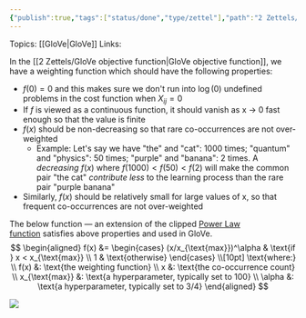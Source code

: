 ```yaml
---
{"publish":true,"tags":["status/done","type/zettel"],"path":"2 Zettels/weighting function in GloVe.md","permalink":"/2-zettels/weighting-function-in-glo-ve/","PassFrontmatter":true}
---
```



Topics: [[GloVe\|GloVe]]
Links:

In the [[2 Zettels/GloVe objective function\|GloVe objective function]], we have a weighting function which should have the following properties:

- $f(0) = 0$ and this makes sure we don't run into $\log(0)$ undefined problems in the cost function when $X_{ij}=0$
- If $f$ is viewed as a continuous function, it should vanish as x → 0 fast enough so that the value is finite
- $f(x)$ should be non-decreasing so that rare co-occurrences are not over-weighted
	- Example: Let's say we have "the" and "cat": 1000 times; "quantum" and "physics": 50 times; "purple" and "banana": 2 times. A *decreasing* $f(x)$ where $f(1000) < f(50) < f(2)$ will make the common pair "the cat" *contribute less* to the learning process than the rare pair "purple banana"
- Similarly, $f(x)$ should be relatively small for large values of x, so that frequent co-occurrences are not over-weighted

The below function — an extension of the clipped [Power Law function](https://en.wikipedia.org/wiki/Power_law) satisfies above properties and used in GloVe.
$$
\begin{aligned}
f(x) &= 
\begin{cases} 
(x/x_{\text{max}})^\alpha & \text{if } x < x_{\text{max}} \\
1 & \text{otherwise}
\end{cases} \\[10pt]
\text{where:} \\
f(x) &: \text{the weighting function} \\
x &: \text{the co-occurrence count} \\
x_{\text{max}} &: \text{a hyperparameter, typically set to 100} \\
\alpha &: \text{a hyperparameter, typically set to 3/4}
\end{aligned}
$$

![](https://res.cloudinary.com/dcameztw9/image/upload/v1727693779/o90jtvgwy4ifzp8qxe8i.png)
